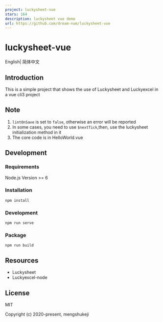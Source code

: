 ```yaml
---
project: luckysheet-vue
stars: 164
description: luckysheet vue demo
url: https://github.com/dream-num/luckysheet-vue
---
```


luckysheet-vue
==============

English| 简体中文

Introduction
------------

This is a simple project that shows the use of Luckysheet and Luckyexcel in a vue cli3 project

Note
----

1.  `lintOnSave` is set to `false`, otherwise an error will be reported
2.  In some cases, you need to use `$nextTick`,then, use the luckysheet initialization method in it
3.  The core code is in HelloWorld.vue

Development
-----------

### Requirements

Node.js Version >= 6

### Installation

```
npm install
```

### Development

```
npm run serve
```

### Package

```
npm run build
```

Resources
---------

-   Luckysheet
-   Luckyexcel-node

License
-------

MIT

Copyright (c) 2020-present, mengshukeji
